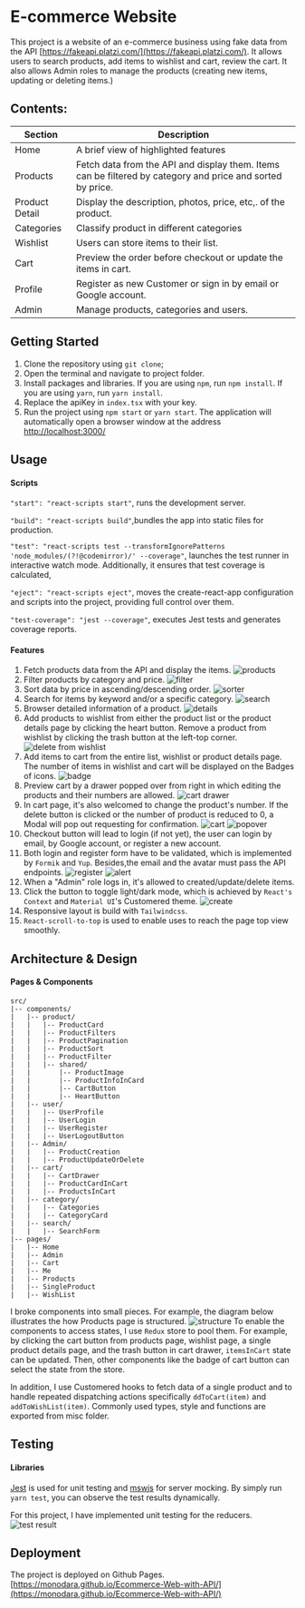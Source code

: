 # E-commerce Website

This project is a website of an e-commerce business using fake data from the API [https://fakeapi.platzi.com/](https://fakeapi.platzi.com/). It allows users to search products, add items to wishlist and cart, review the cart. It also allows Admin roles to manage the products (creating new items, updating or deleting items.)

## Contents:

| Section        | Description                                                                                                |
| -------------- | ---------------------------------------------------------------------------------------------------------- |
| Home           | A brief view of highlighted features                                                                       |
| Products       | Fetch data from the API and display them. Items can be filtered by category and price and sorted by price. |
| Product Detail | Display the description, photos, price, etc,. of the product.                                              |
| Categories     | Classify product in different categories                                                                   |
| Wishlist       | Users can store items to their list.                                                                       |
| Cart           | Preview the order before checkout or update the items in cart.                                             |
| Profile        | Register as new Customer or sign in by email or Google account.                                            |
| Admin          | Manage products, categories and users.                                                                     |

## Getting Started

1. Clone the repository using `git clone`;
2. Open the terminal and navigate to project folder.
3. Install packages and libraries. If you are using `npm`, run `npm install`. If you are using `yarn`, run `yarn install`.
4. Replace the apiKey in `index.tsx` with your key.
5. Run the project using `npm start` or `yarn start`. The application will automatically open a browser window at the address [http://localhost:3000/](http://localhost:3000/)

## Usage

#### Scripts

`"start": "react-scripts start"`, runs the development server.

`"build": "react-scripts build"`,bundles the app into static files for production.

`"test": "react-scripts test --transformIgnorePatterns 'node_modules/(?!@codemirror)/' --coverage"`, launches the test runner in interactive watch mode. Additionally, it ensures that test coverage is calculated,

`"eject": "react-scripts eject"`, moves the create-react-app configuration and scripts into the project, providing full control over them.

`"test-coverage": "jest --coverage"`, executes Jest tests and generates coverage reports.

#### Features

1.  Fetch products data from the API and display the items.
    ![products](./src/images/screenshots/products.png)
2.  Filter products by category and price.
    ![filter](./src/images/screenshots/productFilter.png)
3.  Sort data by price in ascending/descending order.
    ![sorter](./src/images/screenshots/productSorting.png)
4.  Search for items by keyword and/or a specific category.
    ![search](./src/images/screenshots/search.png)
5.  Browser detailed information of a product.
    ![details](./src/images/screenshots/productDetail.png)
6.  Add products to wishlist from either the product list or the product details page by clicking the heart button. Remove a product from wishlist by clicking the trash button at the left-top corner.  
    ![delete from wishlist](./src/images/screenshots/deleteWishlistItem.png)
7.  Add items to cart from the entire list, wishlist or product details page. The number of items in wishlist and cart will be displayed on the Badges of icons.
    ![badge](./src/images/screenshots/badge.png)
8.  Preview cart by a drawer popped over from right in which editing the products and their numbers are allowed.
    ![cart drawer](./src/images/screenshots/cartDrawer.png)
9.  In cart page, it's also welcomed to change the product's number. If the delete button is clicked or the number of product is reduced to 0, a Modal will pop out requesting for confirmation.
    ![cart](./src/images/screenshots/cart.png)
    ![popover](./src/images/screenshots/deletePopover.png)
10. Checkout button will lead to login (if not yet), the user can login by email, by Google account, or register a new account.
11. Both login and register form have to be validated, which is implemented by `Formik` and `Yup`. Besides,the email and the avatar must pass the API endpoints.
    ![register](./src/images/screenshots/register.png)
    ![alert](./src/images/screenshots/avatarAlert.png)
12. When a "Admin" role logs in, it's allowed to created/update/delete items.
13. Click the button to toggle light/dark mode, which is achieved by `React's Context` and `Material UI`'s Customered theme.
    ![create](./src/images/screenshots/create.png)
14. Responsive layout is build with `Tailwindcss`.
15. `React-scroll-to-top` is used to enable uses to reach the page top view smoothly.

## Architecture & Design

#### Pages & Components

```
src/
|-- components/
|   |-- product/
|   |   |-- ProductCard
|   |   |-- ProductFilters
|   |   |-- ProductPagination
|   |   |-- ProductSort
|   |   |-- ProductFilter
|   |   |-- shared/
|   |       |-- ProductImage
|   |       |-- ProductInfoInCard
|   |       |-- CartButton
|   |       |-- HeartButton
|   |-- user/
|   |   |-- UserProfile
|   |   |-- UserLogin
|   |   |-- UserRegister
|   |   |-- UserLogoutButton
|   |-- Admin/
|   |   |-- ProductCreation
|   |   |-- ProductUpdateOrDelete
|   |-- cart/
|   |   |-- CartDrawer
|   |   |-- ProductCardInCart
|   |   |-- ProductsInCart
|   |-- category/
|   |   |-- Categories
|   |   |-- CategoryCard
|   |-- search/
|   |   |-- SearchForm
|-- pages/
|   |-- Home
|   |-- Admin
|   |-- Cart
|   |-- Me
|   |-- Products
|   |-- SingleProduct
|   |-- WishList
```

I broke components into small pieces. For example, the diagram below illustrates the how Products page is structured.
![structure](./src//images/screenshots/componentStructure.png)
To enable the components to access states, I use `Redux` store to pool them. For example, by clicking the cart button from products page, wishlist page, a single product details page, and the trash button in cart drawer, `itemsInCart` state can be updated. Then, other components like the badge of cart button can select the state from the store.

In addition, I use Customered hooks to fetch data of a single product and to handle repeated dispatching actions specifically `ddToCart(item)` and `addToWishList(item)`.
Commonly used types, style and functions are exported from misc folder.

## Testing

#### Libraries

[Jest](https://jestjs.io/) is used for unit testing and [mswjs](https://mswjs.io/) for server mocking. By simply run `yarn test`, you can observe the test results dynamically.

For this project, I have implemented unit testing for the reducers.
![test result](./src/images/screenshots/test.png)

## Deployment

The project is deployed on Github Pages. [https://monodara.github.io/Ecommerce-Web-with-API/](https://monodara.github.io/Ecommerce-Web-with-API/)
